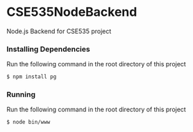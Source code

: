 # CSE535NodeBackend
Node.js Backend for CSE535 project

### Installing Dependencies

Run the following command in the root directory of this project

```sh
$ npm install pg
```

### Running
Run the following command in the root directory of this project

```sh
$ node bin/www
```
